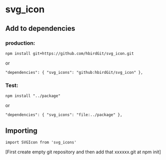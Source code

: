 # svg_icon

## Add to dependencies

### production:  
`npm install git+https://github.com/hbirdGit/svg_icon.git`

or

`"dependencies": {
    "svg_icons": "github:hbirdGit/svg_icon"
  },`

### Test: 
`npm install "../package"`

or 

`"dependencies": {
    "svg_icons": "file:../package"
  },`

## Importing

`import SVGIcon from 'svg_icons'`


[First create empty git repository and then add that xxxxxx.git at npm init]
